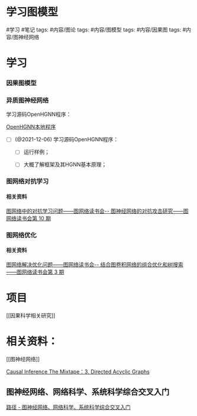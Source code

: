# 学习图模型

#学习 
#笔记 
tags: #内容/图论 
tags: #内容/图模型 
tags: #内容/因果图 
tags: #内容/图神经网络 


# 学习

### 因果图模型




### 异质图神经网络

学习源码OpenHGNN程序：

[OpenHGNN本地程序](file:///Users/ethan/LocalFiles/CodesFile/DeepLearning/GNN/OpenHGNN-0.1.0)

- [ ] (@2021-12-06) 学习源码OpenHGNN程序：
	- [ ] 运行样例；
	- [ ] 大概了解框架及其HGNN基本原理；


### 图网络对抗学习

#### 相关资料

[图网络中的对抗学习问题——图网络读书会-- 图神经网络的对抗攻击研究——图网络读书会第 10 期](https://campus.swarma.org/course/1172/study)


### 图网络优化

#### 相关资料

[图网络解决优化问题——图网络读书会-- 结合图卷积网络的组合优化和树搜索——图网络读书会第 3 期](https://campus.swarma.org/course/1169/study)

# 项目



[[因果科学相关研究]]


# 相关资料：



[[图神经网络]]


[Causal Inference The Mixtape：3. Directed Acyclic Graphs](https://mixtape.scunning.com/dag.html)

## 图神经网络、网络科学、系统科学综合交叉入门

[路径 - 图神经网络、网络科学、系统科学综合交叉入门](https://pattern.swarma.org/path?id=68)